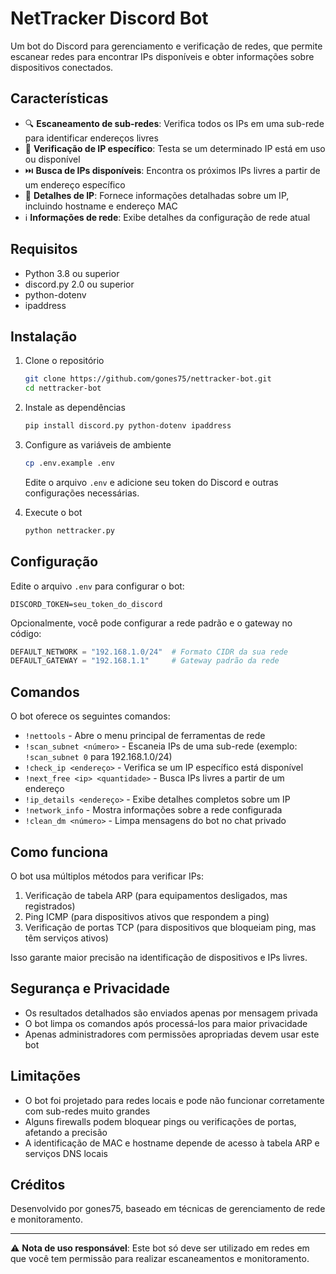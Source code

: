 # NetTracker Discord Bot

Um bot do Discord para gerenciamento e verificação de redes, que permite escanear redes para encontrar IPs disponíveis e obter informações sobre dispositivos conectados.

## Características

- 🔍 **Escaneamento de sub-redes**: Verifica todos os IPs em uma sub-rede para identificar endereços livres
- 🎯 **Verificação de IP específico**: Testa se um determinado IP está em uso ou disponível
- ⏭️ **Busca de IPs disponíveis**: Encontra os próximos IPs livres a partir de um endereço específico
- 📝 **Detalhes de IP**: Fornece informações detalhadas sobre um IP, incluindo hostname e endereço MAC
- ℹ️ **Informações de rede**: Exibe detalhes da configuração de rede atual

## Requisitos

- Python 3.8 ou superior
- discord.py 2.0 ou superior
- python-dotenv
- ipaddress

## Instalação

1. Clone o repositório
   ```bash
   git clone https://github.com/gones75/nettracker-bot.git
   cd nettracker-bot
   ```

2. Instale as dependências
   ```bash
   pip install discord.py python-dotenv ipaddress
   ```

3. Configure as variáveis de ambiente
   ```bash
   cp .env.example .env
   ```
   Edite o arquivo `.env` e adicione seu token do Discord e outras configurações necessárias.

4. Execute o bot
   ```bash
   python nettracker.py
   ```

## Configuração

Edite o arquivo `.env` para configurar o bot:

```
DISCORD_TOKEN=seu_token_do_discord
```

Opcionalmente, você pode configurar a rede padrão e o gateway no código:

```python
DEFAULT_NETWORK = "192.168.1.0/24"  # Formato CIDR da sua rede
DEFAULT_GATEWAY = "192.168.1.1"     # Gateway padrão da rede
```

## Comandos

O bot oferece os seguintes comandos:

- `!nettools` - Abre o menu principal de ferramentas de rede
- `!scan_subnet <número>` - Escaneia IPs de uma sub-rede (exemplo: `!scan_subnet 0` para 192.168.1.0/24)
- `!check_ip <endereço>` - Verifica se um IP específico está disponível
- `!next_free <ip> <quantidade>` - Busca IPs livres a partir de um endereço
- `!ip_details <endereço>` - Exibe detalhes completos sobre um IP
- `!network_info` - Mostra informações sobre a rede configurada
- `!clean_dm <número>` - Limpa mensagens do bot no chat privado

## Como funciona

O bot usa múltiplos métodos para verificar IPs:
1. Verificação de tabela ARP (para equipamentos desligados, mas registrados)
2. Ping ICMP (para dispositivos ativos que respondem a ping)
3. Verificação de portas TCP (para dispositivos que bloqueiam ping, mas têm serviços ativos)

Isso garante maior precisão na identificação de dispositivos e IPs livres.

## Segurança e Privacidade

- Os resultados detalhados são enviados apenas por mensagem privada
- O bot limpa os comandos após processá-los para maior privacidade
- Apenas administradores com permissões apropriadas devem usar este bot

## Limitações

- O bot foi projetado para redes locais e pode não funcionar corretamente com sub-redes muito grandes
- Alguns firewalls podem bloquear pings ou verificações de portas, afetando a precisão
- A identificação de MAC e hostname depende de acesso à tabela ARP e serviços DNS locais

## Créditos

Desenvolvido por gones75, baseado em técnicas de gerenciamento de rede e monitoramento.

---

⚠️ **Nota de uso responsável**: Este bot só deve ser utilizado em redes em que você tem permissão para realizar escaneamentos e monitoramento.
